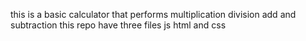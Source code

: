 this is a basic calculator that performs multiplication division add and subtraction
this repo have three files js html and css
